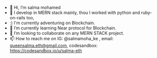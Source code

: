 - 👋 Hi, I’m salma mohamed
- 👀 I develop in MERN stack mainly, thou I worked with python and ruby-on-rails too, 
- :) I'm currently adventuring on Blockchain.
- 🌱 I’m currently learning Near protocol for Blockchain.
- 💞️ I’m looking to collaborate on any MERN STACK project.
- 📫 How to reach me on IG: @salmamoha_ke , email: queensalma.eth@gmail.com, codesandbox: https://codesandbox.io/u/salma-eth

<!---
salma-eth/salma-eth is a ✨ special ✨ repository because its `README.md` (this file) appears on your GitHub profile.
You can click the Preview link to take a look at your changes.
--->
